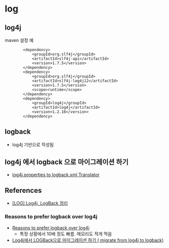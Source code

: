 # log
## log4j

maven 설정 예
```
		<dependency>
			<groupId>org.slf4j</groupId>
			<artifactId>slf4j-api</artifactId>
			<version>1.7.5</version>
		</dependency>
		<dependency>
			<groupId>org.slf4j</groupId>
			<artifactId>slf4j-log4j12</artifactId>
			<version>1.7.5</version>
			<scope>runtime</scope>
		</dependency>
		<dependency>
			<groupId>log4j</groupId>
			<artifactId>log4j</artifactId>
			<version>1.2.16</version>
		</dependency>
```


## logback
* log4j 기반으로 작성됨

## log4j 에서 logback 으로 마이그레이션 하기
* [log4j.properties to logback.xml Translator](http://logback.qos.ch/translator/)

## References
* [[LOG] Log4j, LogBack 정리](https://goddaehee.tistory.com/45)

### Reasons to prefer logback over log4j
* [Reasons to prefer logback over log4j](http://logback.qos.ch/reasonsToSwitch.html)
  * 특정 상황에서 10배 정도 빠름. 메모리도 적게 먹음
* [Log4j에서 LOGBack으로 마이그레이션 하기 ( migrate from log4j to logback)](https://beyondj2ee.wordpress.com/2013/11/05/log4j%EC%97%90%EC%84%9C-logback%EC%9C%BC%EB%A1%9C-%EB%A7%88%EC%9D%B4%EA%B7%B8%EB%A0%88%EC%9D%B4%EC%85%98-%ED%95%98%EA%B8%B0-migrate-from-log4j-to-logback/)